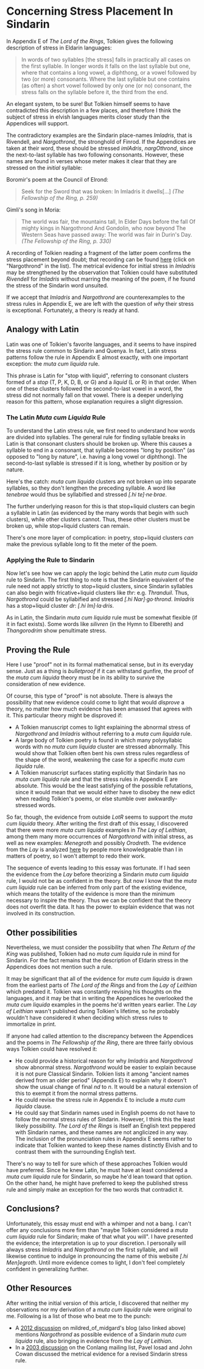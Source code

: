 # Concerning Stress Placement In Sindarin

In Appendix E of _The Lord of the Rings_, Tolkien gives the following description of stress in Eldarin languages:

> In words of two syllables [the stress] falls in practically all cases on the first syllable. In longer words it falls on the last syllable but one, where that contains a long vowel, a diphthong, or a vowel followed by two (or more) consonants. Where the last syllable but one contains (as often) a short vowel followed by only one (or no) consonant, the stress falls on the syllable before it, the third from the end.

An elegant system, to be sure! But Tolkien himself seems to have contradicted this description in a few places, and therefore I think the subject of stress in elvish languages merits closer study than the Appendices will support.

The contradictory examples are the Sindarin place-names _Imladris_, that is Rivendell, and _Nargothrond_, the stronghold of Finrod. If the Appendices are taken at their word, these should be stressed _imlAdris_, _nargOthrond_, since the next-to-last syllable has two following consonants. However, these names are found in verses whose meter makes it clear that they are stressed on the *initial* syllable:

Boromir's poem at the Council of Elrond:

> Seek for the Sword that was broken:
> In Imladris it dwells[...]
> <cite>(_The Fellowship of the Ring_, p. 259)</cite>

Gimli's song in Moria:

> The world was fair, the mountains tall,
> In Elder Days before the fall
> Of mighty kings in Nargothrond
> And Gondolin, who now beyond
> The Western Seas have passed away:
> The world was fair in Durin's Day.
> <cite>(_The Fellowship of the Ring_, p. 330)</cite>

A recording of Tolkien reading a fragment of the latter poem confirms the stress placement beyond doubt; that recording can be found [here](http://www.jrrvf.com/~glaemscrafu/english/tolkienhimselflotrhob.html) (click on "Nargothrond" in the list). The metrical evidence for initial stress in _Imladris_ may be strengthened by the observation that Tolkien could have substituted _Rivendell_ for _Imladris_ without marring the meaning of the poem, if he found the stress of the Sindarin word unsuited.

If we accept that _Imladris_ and _Nargothrond_ are counterexamples to the stress rules in Appendix E, we are left with the question of _why_ their stress is exceptional. Fortunately, a theory is ready at hand.

## Analogy with Latin

Latin was one of Tolkien's favorite languages, and it seems to have inspired the stress rule common to Sindarin and Quenya. In fact, Latin stress patterns follow the rule in Appendix E almost exactly, with one important exception: the _muta cum liquida_ rule.

This phrase is Latin for "stop with liquid", referring to consonant clusters formed of a _stop_ (T, P, K, D, B, or G) and a _liquid_ (L or R) in that order. When one of these clusters followed the second-to-last vowel in a word, the stress did not normally fall on that vowel. There is a deeper underlying reason for this pattern, whose explanation requires a slight digression.

### The Latin _Muta cum Liquida_ Rule

To understand the Latin stress rule, we first need to understand how words are divided into syllables. The general rule for finding syllable breaks in Latin is that consonant clusters should be broken up. Where this causes a syllable to end in a consonant, that syllable becomes "long by position" (as opposed to "long by nature", i.e. having a long vowel or diphthong). The second-to-last syllable is stressed if it is long, whether by position or by nature.

Here's the catch: _muta cum liquida_ clusters are not broken up into separate syllables, so they don't lengthen the preceding syllable. A word like _tenebrae_ would thus be syllabified and stressed _[.hi te]&middot;ne&middot;brae_.

The further underlying reason for this is that stop+liquid clusters can begin a syllable in Latin (as evidenced by the many words that begin with such clusters), while other clusters cannot. Thus, these other clusters must be broken up, while stop+liquid clusters can remain.

There's one more layer of complication: in poetry, stop+liquid clusters *can* make the previous syllable long to fit the meter of the poem.

### Applying the Rule to Sindarin

Now let's see how we can apply the logic behind the Latin _muta cum liquida_ rule to Sindarin. The first thing to note is that the Sindarin equivalent of the rule need not apply strictly to stop+liquid clusters, since Sindarin syllables can also begin with fricative+liquid clusters like _thr_: e.g. _Thranduil_. Thus, _Nargothrond_ could be syllabified and stressed _[.hi Nar]&middot;go&middot;thrond_. _Imladris_ has a stop+liquid cluster _dr_: _[.hi Im]&middot;la&middot;dris_.

As in Latin, the Sindarin _muta cum liquida_ rule must be somewhat flexible (if it in fact exists). Some words like _silivren_ (in the Hymn to Elbereth) and _Thangorodrim_ show penultimate stress.

## Proving the Rule

Here I use "proof" not in its formal mathematical sense, but in its everyday sense. Just as a thing is _bulletproof_ if it can withstand gunfire, the proof of the _muta cum liquida_ theory must be in its ability to survive the consideration of new evidence.

Of course, this type of "proof" is not absolute. There is always the possibility that new evidence could come to light that would *disprove* a theory, no matter how much evidence has been amassed that agrees with it. This particular theory might be disproved if:

- A Tolkien manuscript comes to light explaining the abnormal stress of _Nargothrond_ and _Imladris_ without referring to a _muta cum liquida_ rule.
- A large body of Tolkien poetry is found in which many polysyllabic words with no _muta cum liquida_ cluster are stressed abnormally. This would show that Tolkien often bent his own stress rules regardless of the shape of the word, weakening the case for a specific _muta cum liquida_ rule.
- A Tolkien manuscript surfaces stating explicitly that Sindarin has no _muta cum liquida_ rule and that the stress rules in Appendix E are absolute. This would be the least satisfying of the possible refutations, since it would mean that we would either have to disobey the new edict when reading Tolkien's poems, or else stumble over awkwardly-stressed words.

So far, though, the evidence from outside _LotR_ seems to support the _muta cum liquida_ theory. After writing the first draft of this essay, I discovered that there were more _muta cum liquida_ examples in _The Lay of Leithian_, among them many more occurrences of _Nargothrond_ with initial stress, as well as new examples: _Menegroth_ and possibly _Orodreth_. The evidence from the _Lay_ is analyzed [here](https://mildred-of-midgard.dreamwidth.org/158375.html) by people more knowledgeable than I in matters of poetry, so I won't attempt to redo their work.

The sequence of events leading to this essay was fortunate. If I had seen the evidence from the _Lay_ before theorizing a Sindarin _muta cum liquida_ rule, I would not be as confident in the theory. But now I know that the _muta cum liquida_ rule can be inferred from only part of the existing evidence, which means the totality of the evidence is more than the minimum necessary to inspire the theory. Thus we can be confident that the theory does not overfit the data. It has the power to explain evidence that was not involved in its construction.

## Other possibilities

Nevertheless, we must consider the possibility that when _The Return of the King_ was published, Tolkien had no _muta cum liquida_ rule in mind for Sindarin. For the fact remains that the description of Eldarin stress in the Appendices does not mention such a rule.

It may be significant that all of the evidence for _muta cum liquida_ is drawn from the earliest parts of _The Lord of the Rings_ and from the _Lay of Leithian_ which predated it. Tolkien was constantly revising his thoughts on the languages, and it may be that in writing the Appendices he overlooked the _muta cum liquida_ examples in the poems he'd written years earlier. The _Lay of Leithian_ wasn't published during Tolkien's lifetime, so he probably wouldn't have considered it when deciding which stress rules to immortalize in print.

If anyone had called attention to the discrepancy between the Appendices and the poems in _The Fellowship of the Ring_, there are three fairly obvious ways Tolkien could have resolved it:

- He could provide a historical reason for why _Imladris_ and _Nargothrond_ show abnormal stress. _Nargothrond_ would be easier to explain because it is not pure Classical Sindarin. Tolkien lists it among "ancient names derived from an older period" (Appendix E) to explain why it doesn't show the usual change of final _nd_ to _n_. It would be a natural extension of this to exempt it from the normal stress patterns.
- He could revise the stress rule in Appendix E to include a _muta cum liquida_ clause.
- He could say that Sindarin names used in English poems do not have to follow the normal stress rules of Sindarin. However, I think this the least likely possibility. _The Lord of the Rings_ is itself an English text peppered with Sindarin names, and these names are not anglicized in any way. The inclusion of the pronunciation rules in Appendix E seems rather to indicate that Tolkien wanted to keep these names distinctly Elvish and to contrast them with the surrounding English text.

There's no way to tell for sure which of these approaches Tolkien would have preferred. Since he knew Latin, he must have at least considered a _muta cum liquida_ rule for Sindarin, so maybe he'd lean toward that option. On the other hand, he might have preferred to keep the published stress rule and simply make an exception for the two words that contradict it.

## Conclusions?

Unfortunately, this essay must end with a whimper and not a bang. I can't offer any conclusions more firm than "maybe Tolkien considered a <em>muta cum liquida</em> rule for Sindarin; make of that what you will". I have presented the evidence; the interpretation is up to your discretion. I personally will always stress _Imladris_ and _Nargothrond_ on the first syllable, and will likewise continue to indulge in pronouncing the name of this website _[.hi Men]egroth_. Until more evidence comes to light, I don't feel completely confident in generalizing further.

## Other Resources

After writing the initial version of this article, I discovered that neither my observations nor my derivation of a _muta cum liquida_ rule were original to me. Following is a list of those who beat me to the punch:

- A [2012 discussion](https://mildred-of-midgard.dreamwidth.org/158375.html) on mildred&#95;of&#95;midgard's blog (also linked above) mentions _Nargothrond_ as possible evidence of a Sindarin _muta cum liquida_ rule, also bringing in evidence from the _Lay of Leithian_.
- In a [2003 discussion](http://archives.conlang.info/gho/bhelgho/tree.html) on the Conlang mailing list, Pavel Iosad and John Cowan discussed the metrical evidence for a revised Sindarin stress rule.
